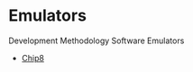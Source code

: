 Emulators
=========

Development Methodology Software Emulators

* [Chip8](https://github.com/victorakamon/emulators/tree/master/chip8)

